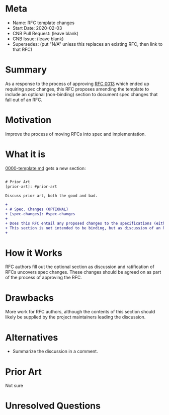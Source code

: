 # Meta
[meta]: #meta
- Name: RFC template changes
- Start Date: 2020-02-03
- CNB Pull Request: (leave blank)
- CNB Issue: (leave blank)
- Supersedes: (put "N/A" unless this replaces an existing RFC, then link to that RFC)

# Summary
[summary]: #summary

As a response to the process of approving [RFC 0013](0013-app-layer-metadata-source.md) which ended up requiring spec changes, this RFC proposes amending the template to include an optional (non-binding) section to document spec changes that fall out of an RFC.

# Motivation
[motivation]: #motivation

Improve the process of moving RFCs into spec and implementation.

# What it is
[what-it-is]: #what-it-is

[0000-template.md](../0000-template.md) gets a new section:

```diff

# Prior Art
[prior-art]: #prior-art

Discuss prior art, both the good and bad.

+
+ # Spec. Changes (OPTIONAL)
+ [spec-changes]: #spec-changes
+
+ Does this RFC entail any proposed changes to the specifications (either buildpack or platform)?
+ This section is not intended to be binding, but as discussion of an RFC unfolds, if spec changes are necessary, they should be documented here.
+
```

# How it Works
[how-it-works]: #how-it-works

RFC authors fill out the optional section as discussion and ratification of RFCs uncovers spec changes. These changes should be agreed on as part of the process of approving the RFC.

# Drawbacks
[drawbacks]: #drawbacks

More work for RFC authors, although the contents of this section should likely be supplied by the project maintainers leading the discussion.

# Alternatives
[alternatives]: #alternatives

- Summarize the discussion in a comment.

# Prior Art
[prior-art]: #prior-art

Not sure

# Unresolved Questions
[unresolved-questions]: #unresolved-questions
